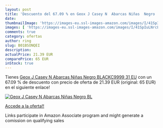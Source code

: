 ```yaml
---
layout: post
title: 'Descuento del 67.09 % en Geox J Casey N  Abarcas Niñas  Negro  BL'
date: 
thumbnailImage: 'https://images-eu.ssl-images-amazon.com/images/I/41SpIuLNrcL._SL200_.jpg'
images: [ 'https://images-eu.ssl-images-amazon.com/images/I/41SpIuLNrcL._SL200_.jpg' ]
comments: true
category: ofertas
author: ring
slug: B01BSONQEI
description:
actualPrice: 21.39 EUR
comparePrice: 65 EUR
inStock: true
---
```


Tienes [Geox J Casey N  Abarcas Niñas  Negro  BLACKC9999   31 EU](https://www.amazon.es/dp/B01BSONQEI/?tag=tolees-21) con un 67.09 % de descuento con precio de oferta de 21.39 EUR (original: 65 EUR) en el siguiente enlace!

[![Geox J Casey N  Abarcas Niñas  Negro  BL](https://images-eu.ssl-images-amazon.com/images/I/41SpIuLNrcL._SL200_.jpg)](https://www.amazon.es/dp/B01BSONQEI/?tag=tolees-21)

[Accede a la oferta!!](https://www.amazon.es/dp/B01BSONQEI/?tag=tolees-21)

Links participate in Amazon Associate program and might generate a comission on qualifying sales


